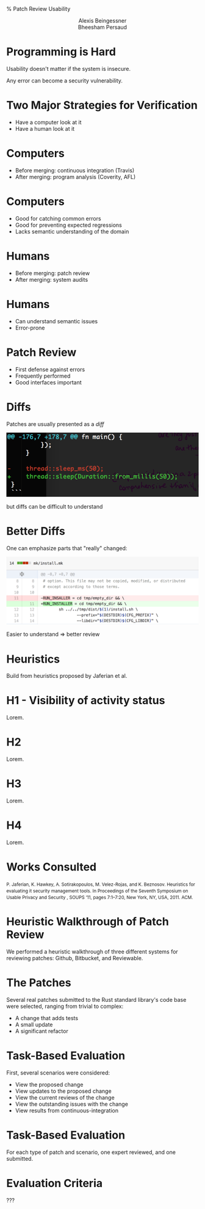 % Patch Review Usability

<center>Alexis Beingessner</center>

<center>Bheesham Persaud</center>




# Programming is Hard

Usability doesn't matter if the system is insecure.

Any error can become a security vulnerability.





# Two Major Strategies for Verification

* Have a computer look at it
* Have a human look at it




# Computers

* Before merging: continuous integration (Travis)
* After merging: program analysis (Coverity, AFL)



# Computers

* Good for catching common errors
* Good for preventing expected regressions
* Lacks semantic understanding of the domain



# Humans

* Before merging: patch review
* After merging: system audits



# Humans

* Can understand semantic issues
* Error-prone




# Patch Review

* First defense against errors
* Frequently performed
* Good interfaces important





# Diffs

Patches are usually presented as a *diff*

![diff.png](diff.png)

but diffs can be difficult to understand





# Better Diffs

One can emphasize parts that "really" changed:

![github-diff.png](github-diff.png)

Easier to understand => better review




# Heuristics

Build from heuristics proposed by Jaferian et al.

# H1 - Visibility of activity status

Lorem.

# H2

Lorem.

# H3

Lorem.

# H4

Lorem.



# Works Consulted

<small>P. Jaferian, K. Hawkey, A. Sotirakopoulos, M. Velez-Rojas, and K.
Beznosov. Heuristics for evaluating it security management tools. In Proceedings
of the Seventh Symposium on Usable Privacy and Security , SOUPS ’11, pages
7:1–7:20, New York, NY, USA, 2011. ACM.</small>


# Heuristic Walkthrough of Patch Review

We performed a heuristic walkthrough of three different systems
for reviewing patches: Github, Bitbucket, and Reviewable.





# The Patches

Several real patches submitted to the Rust standard library's code base
were selected, ranging from trivial to complex:

* A change that adds tests
* A small update
* A significant refactor





# Task-Based Evaluation

First, several scenarios were considered:

* View the proposed change
* View updates to the proposed change
* View the current reviews of the change
* View the outstanding issues with the change
* View results from continuous-integration





# Task-Based Evaluation

For each type of patch and scenario,
one expert reviewed, and one submitted.




# Evaluation Criteria

???




